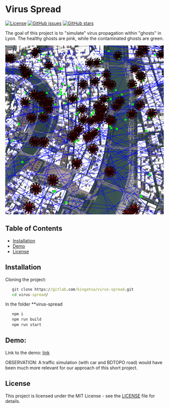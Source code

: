 # Virus Spread

[![License](https://img.shields.io/badge/License-MIT-blue.svg)](LICENSE)
[![GitHub issues](https://img.shields.io/github/issues/username/repo.svg)](https://github.com/username/repo/issues)
[![GitHub stars](https://img.shields.io/github/stars/username/repo.svg)](https://github.com/username/repo/stargazers)

The goal of this project is to "simulate" virus propagation within "ghosts" in Lyon. The healthy ghosts are pink, while the contaminated ghosts are green.


![website](./src/images/img.png)


## Table of Contents

- [Installation](#installation)
- [Demo](#demo)
- [License](#license)

## Installation

Cloning the project:
```cmd
   git clone https://gitlab.com/kingatsa/virus-spread.git
   cd virus-spread/
```

In the folder **virus-spread
```cmd
   npm i
   npm run build 
   npm run start
```

## Demo:

Link to the demo: [link](https://gtiazara.github.io/propagation_virus/)

   OBSERVATION: A traffic simulation (with car and BDTOPO road) would have been much more relevant for our approach of this short project.

## License

This project is licensed under the MIT License - see the [LICENSE](LICENSE) file for details.
